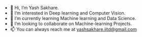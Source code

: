 - 👋 Hi, I’m Yash Sakhare.
- 👀 I’m interested in Deep learning and Computer Vision.
- 🌱 I’m currently learning Machine learning and Data Science. 
- 💞️ I’m looking to collaborate on Machine-learning Projects.
- 📫 You can  always reach me at yashsakhare.iitd@gmail.com

<!---
Yash04dsr/Yash04dsr is a ✨ special ✨ repository because its `README.md` (this file) appears on your GitHub profile.
You can click the Preview link to take a look at your changes.
--->
